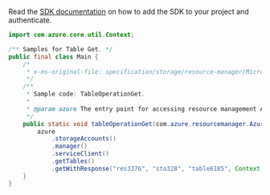 Read the [SDK documentation](https://github.com/Azure/azure-sdk-for-java/blob/azure-resourcemanager_2.12.0/sdk/resourcemanager/azure-resourcemanager/README.md) on how to add the SDK to your project and authenticate.

```java
import com.azure.core.util.Context;

/** Samples for Table Get. */
public final class Main {
    /*
     * x-ms-original-file: specification/storage/resource-manager/Microsoft.Storage/stable/2021-08-01/examples/TableOperationGet.json
     */
    /**
     * Sample code: TableOperationGet.
     *
     * @param azure The entry point for accessing resource management APIs in Azure.
     */
    public static void tableOperationGet(com.azure.resourcemanager.AzureResourceManager azure) {
        azure
            .storageAccounts()
            .manager()
            .serviceClient()
            .getTables()
            .getWithResponse("res3376", "sto328", "table6185", Context.NONE);
    }
}
```
